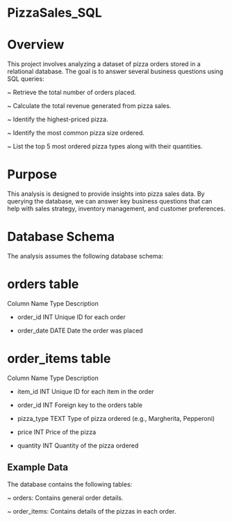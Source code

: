 # PizzaSales_SQL
# Overview

This project involves analyzing a dataset of pizza orders stored in a relational database. The goal is to answer several business questions using SQL queries:


~ Retrieve the total number of orders placed.

~ Calculate the total revenue generated from pizza sales.

~ Identify the highest-priced pizza.

~ Identify the most common pizza size ordered.

~ List the top 5 most ordered pizza types along with their quantities.



# Purpose


This analysis is designed to provide insights into pizza sales data. By querying the database, we can answer key business questions that can help with sales strategy, inventory management, and customer preferences.



# Database Schema

The analysis assumes the following database schema:



# orders table


Column Name	Type	Description

- order_id	INT	Unique ID for each order

- order_date	DATE	Date the order was placed



# order_items table


Column Name	Type	Description

- item_id	INT	Unique ID for each item in the order

- order_id	INT	Foreign key to the orders table

- pizza_type	TEXT	Type of pizza ordered (e.g., Margherita, Pepperoni)

- price	INT	Price of the pizza

- quantity	INT	Quantity of the pizza ordered



## Example Data


The database contains the following tables:

~ orders: Contains general order details.

~ order_items: Contains details of the pizzas in each order.
